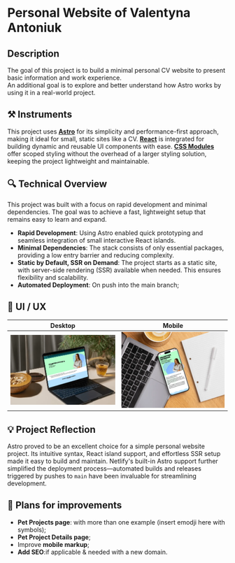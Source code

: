 # Personal Website of Valentyna Antoniuk

## Description

The goal of this project is to build a minimal personal CV website to present basic information and work experience.  
An additional goal is to explore and better understand how Astro works by using it in a real-world project.

## ⚒️ Instruments

This project uses **[Astro](https://astro.build/)** for its simplicity and performance-first approach, making it ideal for small, static sites like a CV.
**[React](https://reactjs.org/)** is integrated for building dynamic and reusable UI components with ease.
**[CSS Modules](https://github.com/css-modules/css-modules)** offer scoped styling without the overhead of a larger styling solution, keeping the project lightweight and maintainable.

## 🔍 Technical Overview

This project was built with a focus on rapid development and minimal dependencies. The goal was to achieve a fast, lightweight setup that remains easy to learn and expand.

- **Rapid Development**: Using Astro enabled quick prototyping and seamless integration of small interactive React islands.
- **Minimal Dependencies**: The stack consists of only essential packages, providing a low entry barrier and reducing complexity.
- **Static by Default, SSR on Demand**: The project starts as a static site, with server-side rendering (SSR) available when needed. This ensures flexibility and scalability.
- **Automated Deployment**: On push into the main branch;

## 🎨 UI / UX

|                  Desktop                  |                  Mobile                  |
|:-----------------------------------------:|:----------------------------------------:|
| ![plot](/public/readme/mock-desktop.webp) | ![plot](/public/readme/mock-mobile.webp) |


## 💡 Project Reflection
Astro proved to be an excellent choice for a simple personal website project.
Its intuitive syntax, React island support, and effortless SSR setup made it easy to build and maintain. 
Netlify's built-in Astro support further simplified the deployment process—automated builds and releases triggered by pushes to `main` have been invaluable for streamlining development.

## 📅 Plans for improvements

- **Pet Projects page**: with more than one example (insert emodji here with symbols);
- **Pet Project Details page**;
- Improve **mobile markup**;
- **Add SEO**:if applicable & needed with a new domain.
